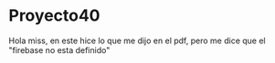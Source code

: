 # Proyecto40
Hola miss, en este hice lo que me dijo en el pdf, pero me dice que el "firebase no esta definido"
